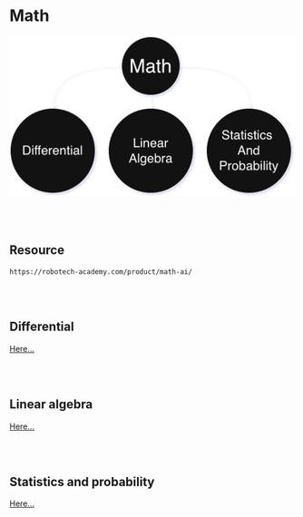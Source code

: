<!--------------------------------------------------------------------------------- Math -->
# Math
![](https://github.com/kashanimorteza/math_document/blob/main/design/index.png)



<!--------------------------------------------------------------------------------- Resource -->
<br><br>

## Resource
```
https://robotech-academy.com/product/math-ai/
```



<!--------------------------------------------------------------------------------- Differential -->
<br><br>

## Differential
[Here...](https://github.com/kashanimorteza/math_document/blob/main/differential.md)



<!--------------------------------------------------------------------------------- Linear algebra -->
<br><br>

## Linear algebra
[Here...](https://github.com/kashanimorteza/math_document/blob/main/linear_algebra.md)



<!--------------------------------------------------------------------------------- Statistics and probability -->
<br><br>

## Statistics and probability
[Here...](https://github.com/kashanimorteza/math_document/blob/main/st_and_pr.md.md)



